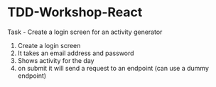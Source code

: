 # TDD-Workshop-React


Task - Create a login screen for an activity generator

1. Create a login screen
2. It takes an email address and password
3. Shows activity for the day
4. on submit it will send a request to an endpoint (can use a dummy endpoint)

